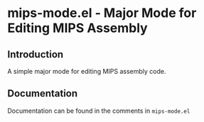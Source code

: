 # mips-mode.el - Major Mode for Editing MIPS Assembly

## Introduction

A simple major mode for editing MIPS assembly code.

## Documentation

Documentation can be found in the comments in `mips-mode.el`
